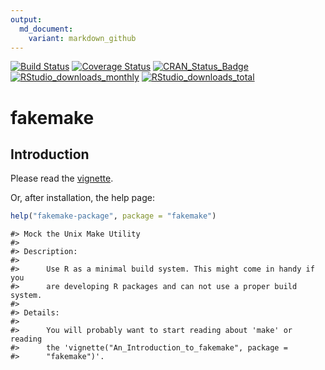 ```yaml
---
output:
  md_document:
    variant: markdown_github
---
```

[![Build Status](https://travis-ci.org/fvafrCU/fakemake.svg?branch=master)](https://travis-ci.org/fvafrCU/fakemake)
[![Coverage Status](https://codecov.io/github/fvafrCU/fakemake/coverage.svg?branch=master)](https://codecov.io/github/fvafrCU/fakemake?branch=master)
[![CRAN_Status_Badge](https://www.r-pkg.org/badges/version/fakemake)](https://cran.r-project.org/package=fakemake)
[![RStudio_downloads_monthly](https://cranlogs.r-pkg.org/badges/fakemake)](https://cran.r-project.org/package=fakemake)
[![RStudio_downloads_total](https://cranlogs.r-pkg.org/badges/grand-total/fakemake)](https://cran.r-project.org/package=fakemake)

<!-- README.md is generated from README.Rmd. Please edit that file -->



# fakemake
## Introduction
Please read the
[vignette](https://htmlpreview.github.io/?https://github.com/fvafrCU/fakemake/blob/master/inst/doc/An_Introduction_to_fakemake.html).

Or, after installation, the help page:

```r
help("fakemake-package", package = "fakemake")
```

```
#> Mock the Unix Make Utility
#> 
#> Description:
#> 
#>      Use R as a minimal build system. This might come in handy if you
#>      are developing R packages and can not use a proper build system.
#> 
#> Details:
#> 
#>      You will probably want to start reading about 'make' or reading
#>      the 'vignette("An_Introduction_to_fakemake", package =
#>      "fakemake")'.
```


